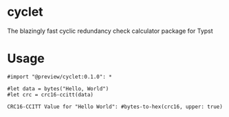 # cyclet
The blazingly fast cyclic redundancy check calculator package for Typst

# Usage
```typst
#import "@preview/cyclet:0.1.0": *

#let data = bytes("Hello, World")
#let crc = crc16-ccitt(data)

CRC16-CCITT Value for "Hello World": #bytes-to-hex(crc16, upper: true)

```